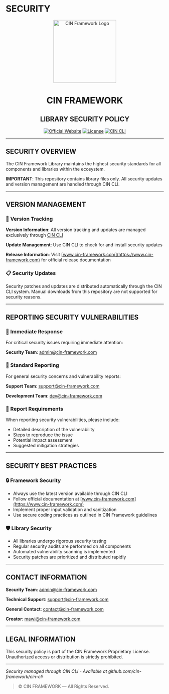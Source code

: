 # SECURITY

<div align="center">
  <img src="assets/img/CIN.svg" alt="CIN Framework Logo" width="200" height="200">
</div>

<h1 align="center">CIN FRAMEWORK</h1>
<h2 align="center">LIBRARY SECURITY POLICY</h2>

<div align="center">

[![Official Website](https://img.shields.io/badge/Official_Website-www.cin--framework.com-dc2626?style=for-the-badge)](https://www.cin-framework.com)
[![License](https://img.shields.io/badge/License-Proprietary-red?style=for-the-badge)](LICENSE)
[![CIN CLI](https://img.shields.io/badge/CIN_CLI-Download-blue?style=for-the-badge)](https://github.com/cin-framework/cin-cli)

</div>

---

## SECURITY OVERVIEW

The CIN Framework Library maintains the highest security standards for all components and libraries within the ecosystem.

**IMPORTANT**: This repository contains library files only. All security updates and version management are handled through CIN CLI.

---

## VERSION MANAGEMENT

### 🔄 Version Tracking

**Version Information**: All version tracking and updates are managed exclusively through [CIN CLI](https://github.com/cin-framework/cin-cli)

**Update Management**: Use CIN CLI to check for and install security updates

**Release Information**: Visit [www.cin-framework.com](https://www.cin-framework.com) for official release documentation

### 📋 Security Updates

Security patches and updates are distributed automatically through the CIN CLI system. Manual downloads from this repository are not supported for security reasons.

---

## REPORTING SECURITY VULNERABILITIES

### 🚨 Immediate Response

For critical security issues requiring immediate attention:

**Security Team**: admin@cin-framework.com

### 📧 Standard Reporting

For general security concerns and vulnerability reports:

**Support Team**: support@cin-framework.com

**Development Team**: dev@cin-framework.com

### 📝 Report Requirements

When reporting security vulnerabilities, please include:
- Detailed description of the vulnerability
- Steps to reproduce the issue
- Potential impact assessment
- Suggested mitigation strategies

---

## SECURITY BEST PRACTICES

### 🔒 Framework Security

- Always use the latest version available through CIN CLI
- Follow official documentation at [www.cin-framework.com](https://www.cin-framework.com)
- Implement proper input validation and sanitization
- Use secure coding practices as outlined in CIN Framework guidelines

### 🛡️ Library Security

- All libraries undergo rigorous security testing
- Regular security audits are performed on all components
- Automated vulnerability scanning is implemented
- Security patches are prioritized and distributed rapidly

---

## CONTACT INFORMATION

**Security Team**: admin@cin-framework.com

**Technical Support**: support@cin-framework.com

**General Contact**: contact@cin-framework.com

**Creator**: mawi@cin-framework.com

---

## LEGAL INFORMATION

This security policy is part of the CIN Framework Proprietary License. Unauthorized access or distribution is strictly prohibited.

---

*Security managed through CIN CLI - Available at github.com/cin-framework/cin-cli*

> © CIN FRAMEWORK — All Rights Reserved.